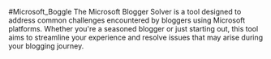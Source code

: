 #Microsoft_Boggle
The Microsoft Blogger Solver is a tool designed to address common challenges encountered by bloggers using Microsoft platforms. Whether you're a seasoned blogger or just starting out, this tool aims to streamline your experience and resolve issues that may arise during your blogging journey.
